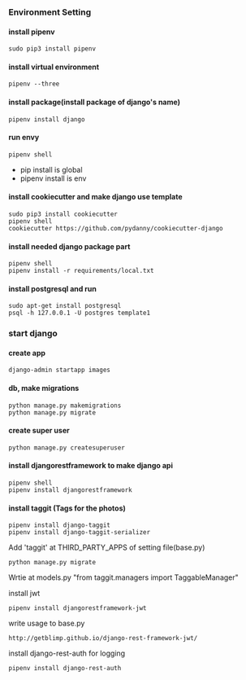 ### Environment Setting

#### install pipenv
```
sudo pip3 install pipenv
```


#### install virtual environment
```
pipenv --three
```

#### install package(install package of django's name)
```
pipenv install django
```

#### run envy
```
pipenv shell
```

- pip install is global
- pipenv install is env

#### install cookiecutter and make django use template
```
sudo pip3 install cookiecutter
pipenv shell
cookiecutter https://github.com/pydanny/cookiecutter-django
```

#### install needed django package part
```
pipenv shell
pipenv install -r requirements/local.txt
```

#### install postgresql and run
```
sudo apt-get install postgresql
psql -h 127.0.0.1 -U postgres template1
```

### start django

#### create app
```
django-admin startapp images
```

#### db, make migrations
```
python manage.py makemigrations
python manage.py migrate
```

#### create super user
```
python manage.py createsuperuser
```

#### install djangorestframework to make django api
```
pipenv shell
pipenv install djangorestframework
```

#### install taggit (Tags for the photos)
```
pipenv install django-taggit
pipenv install django-taggit-serializer
```
Add 'taggit' at THIRD_PARTY_APPS of setting file(base.py)
```
python manage.py migrate
```
Wrtie at models.py "from taggit.managers import TaggableManager"

install jwt
```
pipenv install djangorestframework-jwt
```

write usage to base.py
```
http://getblimp.github.io/django-rest-framework-jwt/
```

install django-rest-auth for logging
```
pipenv install django-rest-auth
```
